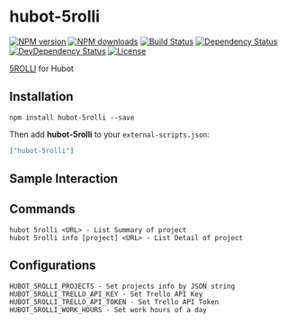 # hubot-5rolli

[![NPM version][npm-image]][npm-url]
[![NPM downloads][npm-download-image]][npm-download-url]
[![Build Status][travis-image]][travis-url]
[![Dependency Status][daviddm-image]][daviddm-url]
[![DevDependency Status][daviddm-dev-image]][daviddm-dev-url]
[![License][license-image]][license-url]

[5ROLLI](https://github.com/tongariboyz/5rolli) for Hubot

## Installation

```
npm install hubot-5rolli --save
```

Then add **hubot-5rolli** to your `external-scripts.json`:

```json
["hubot-5rolli"]
```

## Sample Interaction


## Commands

```
hubot 5rolli <URL> - List Summary of project
hubot 5rolli info [project] <URL> - List Detail of project
```

## Configurations

```
HUBOT_5ROLLI_PROJECTS - Set projects info by JSON string
HUBOT_5ROLLI_TRELLO_API_KEY - Set Trello API Key
HUBOT_5ROLLI_TRELLO_API_TOKEN - Set Trello API Token
HUBOT_5ROLLI_WORK_HOURS - Set work hours of a day
```


[npm-url]: https://www.npmjs.com/package/hubot-5rolli
[npm-image]: https://img.shields.io/npm/v/hubot-5rolli.svg?style=flat-square
[npm-download-url]: https://www.npmjs.com/package/hubot-5rolli
[npm-download-image]: https://img.shields.io/npm/dt/hubot-5rolli.svg?style=flat-square
[travis-url]: https://travis-ci.org/moqada/hubot-5rolli
[travis-image]: https://img.shields.io/travis/moqada/hubot-5rolli.svg?style=flat-square
[daviddm-url]: https://david-dm.org/moqada/hubot-5rolli
[daviddm-image]: https://img.shields.io/david/moqada/hubot-5rolli.svg?style=flat-square
[daviddm-dev-url]: https://david-dm.org/moqada/hubot-5rolli#info=devDependencies
[daviddm-dev-image]: https://img.shields.io/david/dev/moqada/hubot-5rolli.svg?style=flat-square
[license-url]: http://opensource.org/licenses/MIT
[license-image]: https://img.shields.io/npm/l/hubot-5rolli.svg?style=flat-square
